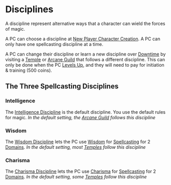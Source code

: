 # Disciplines

A discipline represent alternative ways that a character can wield the forces of magic.

A PC can choose a discipline at [New Player Character Creation](../../../Character%20Creation/New%20Player%20Character%20Creation.md). A PC can only have one spellcasting discipline at a time.

A PC can change their discipline or learn a new discipline over [Downtime](../../../Player%20Characters/Derived%20Statistics/Level.md#Downtime) by visiting a [Temple](../../../Economy/Detailed%20Prices/Relevant%20Prices/Temple%20Services.md) or [Arcane Guild](../../Economy/Detailed%20Prices/Relevant%20Prices/Arcane%20Guild.md) that follows a different discipline. This can only be done when the PC [Levels Up](../../Player%20Characters/Derived%20Statistics/Level.md#Level%20Up), and they will need to pay for initiation & training (500 coins).

## The Three Spellcasting Disciplines

### Intelligence

The [Intelligence Discipline](Intelligence%20Discipline.md) is the default discipline. You use the default rules for magic.
*In the default setting, the [Arcane Guild](../../Economy/Detailed%20Prices/Relevant%20Prices/Arcane%20Guild.md) follows this discipline*

### Wisdom

The [Wisdom Discipline](Wisdom%20Discipline.md) lets the PC use [Wisdom](../../Player%20Characters/Chosen%20Statistics/Wisdom.md) for [Spellcasting](../Spellcasting/Spellcasting.md) for 2 [Domains](../Spell%20Domains/Spell%20Domains.md).
*In the default setting, most [Temples](../../Economy/Detailed%20Prices/Relevant%20Prices/Temple%20Services.md) follow this discipline*

### Charisma

The [Charisma Discipline](Charisma%20Discipline.md) lets the PC use [Charisma](../../Player%20Characters/Chosen%20Statistics/Charisma.md) for [Spellcasting](../Spellcasting/Spellcasting.md) for 2 [Domains](../Spell%20Domains/Spell%20Domains.md).
*In the default setting, some [Temples](../../Economy/Detailed%20Prices/Relevant%20Prices/Temple%20Services.md) follow this discipline*
